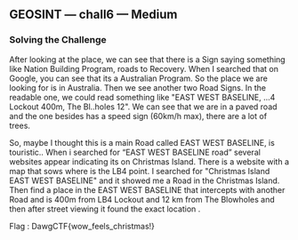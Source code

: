 
## GEOSINT — chall6 — Medium

### Solving the Challenge
After looking at the place, we can see that there is a Sign saying something like 
Nation Building Program, roads to Recovery. When I searched that on Google, you 
can see that its a Australian Program. So the place we are looking for is in 
Australia. Then we see another two Road Signs. In the readable one, we could 
read something like "EAST WEST BASELINE, ...4 Lockout 400m, The Bl..holes 12". 
We can see that we are in a paved road and the one besides has a speed sign 
(60km/h max), there are a lot of trees.

So, maybe I thought this is a main Road called EAST WEST BASELINE, is 
touristic.. When i  searched for “EAST WEST BASELINE road” several websites 
appear indicating its on Christmas Island. There is a website with a map that sows 
where is the LB4 point. I searched for "Christmas Island EAST WEST BASELINE" 
and it showed me a Road in the Christmas Island. Then find a place in the EAST 
WEST BASELINE that intercepts with another Road and is 400m from LB4 Lockout 
and 12 km from The Blowholes and then after street viewing it found the exact 
location .



Flag : DawgCTF{wow_feels_christmas!}

